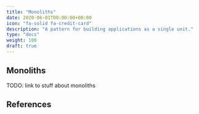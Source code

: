 ```yaml
---
title: "Monoliths"
date: 2020-06-01T00:00:00+00:00
icon: "fa-solid fa-credit-card"
description: "A pattern for building applications as a single unit."
type: "docs"
weight: 100
draft: true
---
```


## Monoliths

TODO: link to stuff about monoliths

## References
